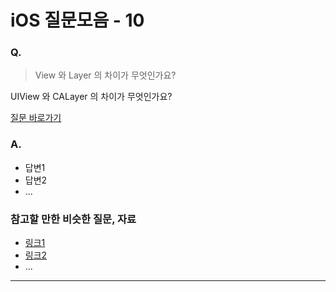 # iOS 질문모음 - 10

### Q.

> View 와 Layer 의 차이가 무엇인가요?

UIView 와 CALayer 의 차이가 무엇인가요?

[질문 바로가기](https://stackoverflow.com/questions/7826306/what-are-the-differences-between-a-uiview-and-a-calayer)

### A.

* 답변1
* 답변2
* ...

### 참고할 만한 비슷한 질문, 자료

* [링크1]()
* [링크2]()
* ...

-----

